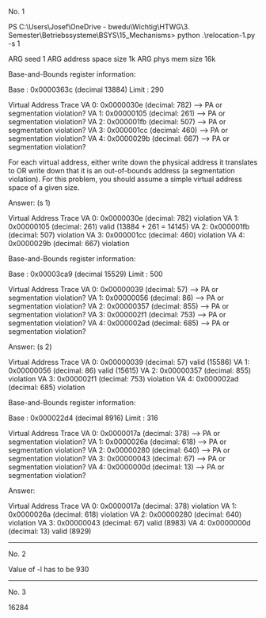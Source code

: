 No. 1

PS C:\Users\Josef\OneDrive - bwedu\Wichtig\HTWG\3. Semester\Betriebssysteme\BSYS\15_Mechanisms> python .\relocation-1.py -s 1

ARG seed 1
ARG address space size 1k
ARG phys mem size 16k

Base-and-Bounds register information:

  Base   : 0x0000363c (decimal 13884)
  Limit  : 290

Virtual Address Trace
  VA  0: 0x0000030e (decimal:  782) --> PA or segmentation violation?
  VA  1: 0x00000105 (decimal:  261) --> PA or segmentation violation?
  VA  2: 0x000001fb (decimal:  507) --> PA or segmentation violation?
  VA  3: 0x000001cc (decimal:  460) --> PA or segmentation violation?
  VA  4: 0x0000029b (decimal:  667) --> PA or segmentation violation?

For each virtual address, either write down the physical address it translates to
OR write down that it is an out-of-bounds address (a segmentation violation). For
this problem, you should assume a simple virtual address space of a given size.

Answer: (s 1)

Virtual Address Trace
  VA  0: 0x0000030e (decimal:  782) violation
  VA  1: 0x00000105 (decimal:  261) valid (13884 + 261 = 14145)
  VA  2: 0x000001fb (decimal:  507) violation
  VA  3: 0x000001cc (decimal:  460) violation
  VA  4: 0x0000029b (decimal:  667) violation




Base-and-Bounds register information:

  Base   : 0x00003ca9 (decimal 15529)
  Limit  : 500

Virtual Address Trace
  VA  0: 0x00000039 (decimal:   57) --> PA or segmentation violation?
  VA  1: 0x00000056 (decimal:   86) --> PA or segmentation violation?
  VA  2: 0x00000357 (decimal:  855) --> PA or segmentation violation?
  VA  3: 0x000002f1 (decimal:  753) --> PA or segmentation violation?
  VA  4: 0x000002ad (decimal:  685) --> PA or segmentation violation?

Answer: (s 2)

Virtual Address Trace
  VA  0: 0x00000039 (decimal:   57) valid (15586)
  VA  1: 0x00000056 (decimal:   86) valid (15615)
  VA  2: 0x00000357 (decimal:  855) violation
  VA  3: 0x000002f1 (decimal:  753) violation
  VA  4: 0x000002ad (decimal:  685) violation




Base-and-Bounds register information:

  Base   : 0x000022d4 (decimal 8916)
  Limit  : 316

Virtual Address Trace
  VA  0: 0x0000017a (decimal:  378) --> PA or segmentation violation?
  VA  1: 0x0000026a (decimal:  618) --> PA or segmentation violation?
  VA  2: 0x00000280 (decimal:  640) --> PA or segmentation violation?
  VA  3: 0x00000043 (decimal:   67) --> PA or segmentation violation?
  VA  4: 0x0000000d (decimal:   13) --> PA or segmentation violation?

Answer:

Virtual Address Trace
  VA  0: 0x0000017a (decimal:  378) violation
  VA  1: 0x0000026a (decimal:  618) violation
  VA  2: 0x00000280 (decimal:  640) violation
  VA  3: 0x00000043 (decimal:   67) valid (8983)
  VA  4: 0x0000000d (decimal:   13) valid (8929)

---------------------------------------------------------------------
No. 2

Value of -l has to be 930

---------------------------------------------------------------------
No. 3

16284
